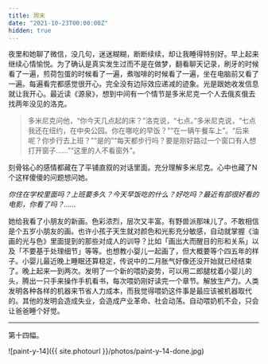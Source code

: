 ```yaml
---
title: 周末
date: "2021-10-23T00:00:00Z"
hidden: true
---
```


夜里和她聊了微信，没几句，迷迷糊糊，断断续续，却让我睡得特别好。早上起来继续心情愉悦。为了确认是真实发生过而不是在做梦，翻看聊天记录，刷牙的时候看了一遍，煎荷包蛋的时候看了一遍，煮咖啡的时候看了一遍，坐在电脑前又看了一遍。每遍看完都感觉很开心。完全没有边际效应递减的迹象。光是跟她收发信息就让我开心。最近读《源泉》，想到中间有一个情节是多米尼克一个人去俄亥俄去找两年没见的洛克。

> 多米尼克问他，“你今天几点起的床？”洛克说，“七点。”多米尼克说，“七点我还在纽约，在中央公园。你在哪吃的早饭？”“在一辆午餐车上”。“后来呢？你步行去上班？”“是的”“每天都步行吗？要是刚好路过一个窗口有人想打开窗子……”“这里的人不看窗外”。

刻骨铭心的感情都藏在了平铺直叙的对话里面。充分理解多米尼克。心中也藏了N个这样傻傻的问题想问她。

_你住在学校里面吗？上班要多久？今天早饭吃的什么？好吃吗？最近有部很好看的电影，你看了吗？……_

她给我看了小朋友的新画。色彩浓烈，层次又丰富。有野兽派那味儿了。不敢相信是个五岁小朋友的画。也许小孩子天生就对颜色和光影充分敏感，自动就掌握《油画的光与色》里面提到的那些对成人的训导？比如「画出大而醒目的形和关系」以及「不要基于处理细节」等等。也想教小婴儿一起画了，但大概要等个四五年的样子。小婴儿最近晚上睡眠还算稳定，传说中的二月胀气好像还没开始就已经结束了。晚上起来一到两次。发明了一个新的喂奶姿势，可以用二郎腿枕着小婴儿的头，腾出一只手来操作手机看书，每次喂奶刚好读完一个章节。解放生产力。人类发明各种各样的机器来节省人力成本，而我觉得喂奶这件事是最应该被机器取代的。其他的发明会造成失业，会造成产业革命、社会动荡。自动喂奶机不会，只会让爸爸睡个好觉。

---

第十四幅。

![paint-y-14]({{ site.photourl }}/photos/paint-y-14-done.jpg)